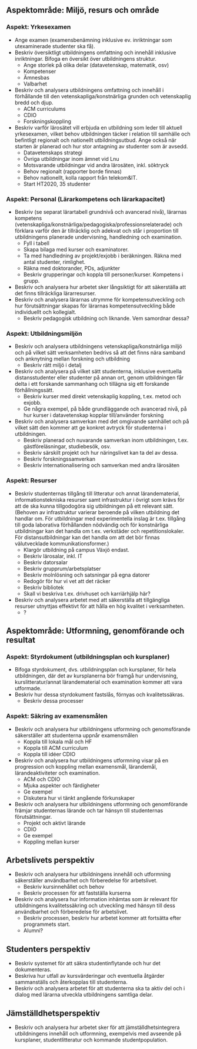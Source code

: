 ## Aspektområde: Miljö, resurs och område

<!---
Miun har generell introduktion. Vill vi ha det också, här? 

UKÄ borde veta generella saker om oss, t.ex. ålder, storlek, osv?
-->

### Aspekt: Yrkesexamen

<!---
Angiven examen är reglerad och ryms inom examensordningen.

Utbildningens innehåll inklusive eventuella inriktningar har rimlig omfattning och avgränsning i förhållande till yrkesexamen.

I ett rikstäckande perspektiv finns ett allmänt intresse av att examen för utfärdas.
-->



- Ange examen (examensbenämning inklusive ev. inriktningar som utexaminerade studenter ska få).
- Beskriv översiktligt utbildningens omfattning och innehåll inklusive inriktningar. Bifoga en översikt över utbildningens struktur.
	- Ange storlek på olika delar (datavetenskap, matematik, osv)
	- Kompetenser
	- Ämnesbas
	- Valbarhet
- Beskriv och analysera utbildningens omfattning och innehåll i förhållande till den vetenskapliga/konstnärliga grunden och vetenskaplig bredd och djup.
	- ACM curriculums
	- CDIO
	- Forskningskoppling
- Beskriv varför lärosätet vill erbjuda en utbildning som leder till aktuell yrkesexamen, vilket behov utbildningen täcker i relation till samhälle och befintligt regionalt och nationellt utbildningsutbud. Ange också när starten är planerad och hur stor antagning av studenter som är avsedd.
	- Datavetenskaps strategi
	- Övriga utbildningar inom ämnet vid Lnu
	- Motsvarande utbildningar vid andra lärosäten, inkl. söktryck
	- Behov regionalt (rapporter borde finnas)
	- Behov nationellt, kolla rapport från telekom&IT.
	- Start HT2020, 35 studenter

### Aspekt: Personal (Lärarkompetens och lärarkapacitet)

<!---
Antalet lärare och deras sammantagna kompetens är adekvat och står i proportion till utbildningens omfattning, innehåll, storlek och genomförande.
-->

- Beskriv (se separat lärartabell grundnivå och avancerad nivå), lärarnas kompetens (vetenskapliga/konstnärliga/pedagogiska/professionsrelaterade) och förklara varför den är tillräcklig och adekvat och står i proportion till utbildningens planerade undervisning, handledning och examination.
	- Fyll i tabell
	- Skapa bilaga med kurser och examinatorer. 
	- Ta med handledning av projekt/exjobb i beräkningen. Räkna med antal studenter, rimlighet.
	- Räkna med doktorander, PDs, adjunkter
	- Beskriv grupperingar och koppla till personer/kurser. Kompetens i grupp.
- Beskriv och analysera hur arbetet sker långsiktigt för att säkerställa att det finns tillräckliga lärarresurser.
- Beskriv och analysera lärarnas utrymme för kompetensutveckling och hur förutsättningar skapas för lärarnas kompetensutveckling både individuellt och kollegialt.
	- Beskriv pedagogisk utbildning och liknande. Vem samordnar dessa?

### Aspekt: Utbildningsmiljön

<!---
Det finnns en för utbildningen relevant vetenskaplig och professionsinriktad miljö.

Relevant samverkan sker med det omgivande samhället.
-->

- Beskriv och analysera utbildningens vetenskapliga/konstnärliga miljö och på vilket sätt verksamheten bedrivs så att det finns nära samband och anknytning mellan forskning och utbildning
	- Beskriv rätt miljö i detalj
- Beskriv och analysera på vilket sätt studenterna, inklusive eventuella distansstudenter eller studenter på annan ort, genom utbildningen får delta i ett forskande sammanhang och tillägna sig ett forskande förhållningssätt.
	- Beskriv kurser med direkt vetenskaplig koppling, t.ex. metod och exjobb.
	- Ge några exempel, på både grundläggande och avancerad nivå, på hur kurser i datavetenskap kopplar till/använder forskning
- Beskriv och analysera samverkan med det omgivande samhället och på vilket sätt den kommer att ge konkret avtryck för studenterna i utbildningen.
	- Beskriv planerad och nuvarande samverkan inom utbildningen, t.ex. gästföreläsningar, studiebesök, osv.
	- Beskriv särskilt projekt och hur näringslivet kan ta del av dessa.
	- Beskriv forskningssamverkan
	- Beskriv internationalisering och samverkan med andra lärosäten
 
### Aspekt: Resurser

<!---
Det finns tillgång till en stabil och ändamålsenlig infrastruktur.

De tillgängliga resurserna utnyttjas effektivt för att hålla en hög kvalitet i verksamheten.
-->

- Beskriv studenternas tillgång till litteratur och annat lärandematerial, informationstekniska resurser samt infrastruktur i övrigt som krävs för att de ska kunna tillgodogöra sig utbildningen på ett relevant sätt. (Behoven av infrastruktur varierar beroende på vilken utbildning det handlar om. För utbildningar med experimentella inslag är t.ex. tillgång till goda laborativa förhållanden nödvändig och för konstnärliga utbildningar kan det handla om t.ex. verkstäder och repetitionslokaler. För distansutbildningar kan det handla om att det bör finnas välutvecklade kommunikationsformer.)
	- Klargör utbildning på campus Växjö endast.
	- Beskriv lärosalar, inkl. IT
	- Beskriv datorsalar
	- Beskriv grupprum/arbetsplatser
	- Beskriv molnlösning och satsningar på egna datorer
	- Redogör för hur vi vet att det räcker
	- Beskriv bibliotek
	- Skall vi beskriva t.ex. drivhuset och karriärhjälp här?
- Beskriv och analysera arbetet med att säkerställa att tillgängliga resurser utnyttjas effektivt för att hålla en hög kvalitet i verksamheten.
	- ?

## Aspektområde: Utformning, genomförande och resultat

### Aspekt: Styrdokument (utbildningsplan och kursplaner)

<!---
Det finns utbildningsplan och kursplaner för hela utbildningen.
-->

- Bifoga styrdokument, dvs. utbildningsplan och kursplaner, för hela utbildningen, där det av kursplanerna bör framgå hur undervisning, kurslitteratur/annat lärandematerial och examination kommer att vara utformade.
- Beskriv hur dessa styrdokument fastslås, förnyas och kvalitetssäkras.
	- Beskriv dessa processer

### Aspekt: Säkring av examensmålen

<!---
Genom utbildningens utformning, genomförande och examination säkerställs att studenterna uppnått målen i examensordningen när examen utfärdas (särskild för aktuell examen).
-->

- Beskriv och analysera hur utbildningens utformning och genomsförande säkerställer att studenterna uppnår examensmålen
	- Koppla till lokala mål och HF
	- Koppla till ACM curriculum 
	- Koppla till idéer CDIO
- Beskriv och analysera hur utbildningens utformning visar på en progression och koppling mellan examensmål, lärandemål, lärandeaktiviteter och examination.
	- ACM och CDIO
	- Mjuka aspekter och färdigheter
	- Ge exempel
	- Diskutera hur vi tänkt angående förkunskaper
- Beskriv och analysera hur utbildningens utformning och genomförande främjar studenternas lärande och tar hänsyn till studenternas förutsättningar.
	- Projekt och aktivt lärande
	- CDIO
	- Ge exempel
	- Koppling mellan kurser

## Arbetslivets perspektiv

<!---
Utbildningen är användbar och förbereder studenter för ett föränderligt arbetsliv.
-->

- Beskriv och analysera hur utbildningens innehåll och utformning säkerställer användbarhet och förberedelse för arbetslivet.
	- Beskriv kursinnehållet och behov
	- Beskriv processen för att fastställa kurserna
- Beskriv och analysera hur information inhämtas som är relevant för utbildningens kvalitetssäkring och utveckling med hänsyn till dess användbarhet och förberedelse för arbetslivet.
	- Beskriv processen, beskriv hur arbetet kommer att fortsätta efter programmets start.
	- Alumni?

## Studenters perspektiv

<!---
Utbildningen verkar för att studenterna tar en aktiv del i arbetet med att utveckla utbildningen.
-->

- Beskriv systemet för att säkra studentinflytande och hur det dokumenteras.
- Beskriva hur utfall av kursvärderingar och eventuella åtgärder sammanställs och återkopplas till studenterna.
- Beskriv och analysera arbetet för att studenterna ska ta aktiv del och i dialog med lärarna utveckla utbildningens samtliga delar.

## Jämställdhetsperspektiv

<!---
Jämställdhetsperspektiv är integrerat i utbildningens utformning och genomförande.
-->

- Beskriv och analysera hur arbetet sker för att jämställdhetsintegrera utbildningens innehåll och utformning, exempelvis med avseende på kursplaner, studentlitteratur och kommande studentpopulation.